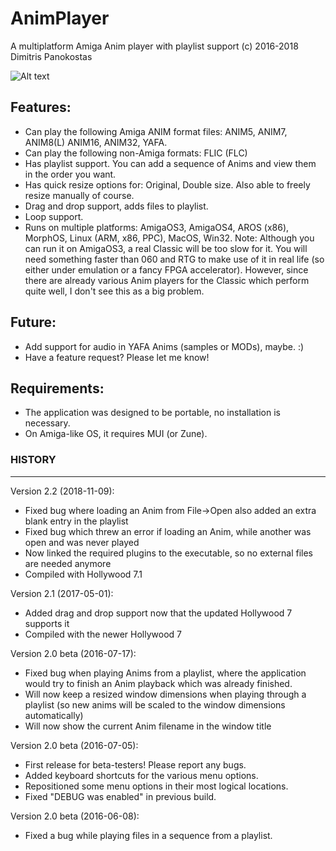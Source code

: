 # AnimPlayer
A multiplatform Amiga Anim player with playlist support
(c) 2016-2018 Dimitris Panokostas

![Alt text](https://github.com/midwan/AnimPlayer/blob/master/AnimPlayer.png)

## Features:
- Can play the following Amiga ANIM format files: ANIM5, ANIM7, ANIM8(L) ANIM16, ANIM32, YAFA.
- Can play the following non-Amiga formats: FLIC (FLC)
- Has playlist support. You can add a sequence of Anims and view them in the order you want.
- Has quick resize options for: Original, Double size. Also able to freely resize manually of course.
- Drag and drop support, adds files to playlist.
- Loop support.
- Runs on multiple platforms: AmigaOS3, AmigaOS4, AROS (x86), MorphOS, Linux (ARM, x86, PPC), MacOS, Win32.
Note: Although you can run it on AmigaOS3, a real Classic will be too slow for it. You will need something
faster than 060 and RTG to make use of it in real life (so either under emulation or a fancy FPGA accelerator).
However, since there are already various Anim players for the Classic which perform quite well, I don't see
this as a big problem.

## Future:
- Add support for audio in YAFA Anims (samples or MODs), maybe. :)
- Have a feature request? Please let me know!

## Requirements:
- The application was designed to be portable, no installation is necessary.
- On Amiga-like OS, it requires MUI (or Zune).

### HISTORY
--------
Version 2.2 (2018-11-09):
- Fixed bug where loading an Anim from File->Open also added an extra blank entry in the playlist
- Fixed bug which threw an error if loading an Anim, while another was open and was never played
- Now linked the required plugins to the executable, so no external files are needed anymore
- Compiled with Hollywood 7.1

Version 2.1 (2017-05-01):
- Added drag and drop support now that the updated Hollywood 7 supports it
- Compiled with the newer Hollywood 7

Version 2.0 beta (2016-07-17):
- Fixed bug when playing Anims from a playlist, where the application would try to finish an Anim playback which was already finished.
- Will now keep a resized window dimensions when playing through a playlist (so new anims will be scaled to the window dimensions automatically)
- Will now show the current Anim filename in the window title

Version 2.0 beta (2016-07-05):
- First release for beta-testers! Please report any bugs.
- Added keyboard shortcuts for the various menu options.
- Repositioned some menu options in their most logical locations.
- Fixed "DEBUG was enabled" in previous build.

Version 2.0 beta (2016-06-08):
- Fixed a bug while playing files in a sequence from a playlist.
